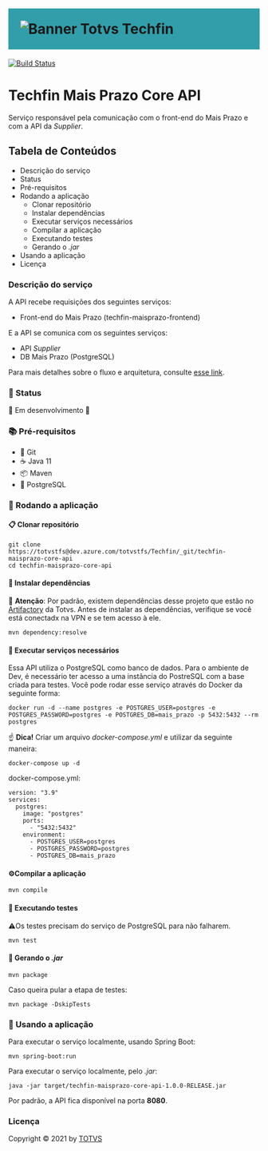 <h1 style="background-color: #319eaa; padding: 24px">
  <img src="https://ik.imagekit.io/u91mpqdslhn/totvs-techfin_fB1XRByKP.png" alt="Banner Totvs Techfin">
</h1>

[![Build Status](https://dev.azure.com/totvstfs/Techfin/_apis/build/status/MaisPrazo/Techfin-CI-DEV-MaisPrazo-Core-API?repoName=techfin-maisprazo-core-api&branchName=develop)](https://dev.azure.com/totvstfs/Techfin/_build/latest?definitionId=1676&repoName=techfin-maisprazo-core-api&branchName=develop)

# Techfin Mais Prazo Core API

Serviço responsável pela comunicação com o front-end do Mais Prazo e com a API da *Supplier*.

## Tabela de Conteúdos
 
* Descrição do serviço 
* Status
* Pré-requisitos
* Rodando a aplicação
    * Clonar repositório
    * Instalar dependências
    * Executar serviços necessários
    * Compilar a aplicação
    * Executando testes
    * Gerando o *.jar*
* Usando a aplicação
* Licença

### Descrição do serviço

A API recebe requisições dos seguintes serviços:

- Front-end do Mais Prazo (techfin-maisprazo-frontend)

E a API se comunica com os seguintes serviços:

- API *Supplier*
- DB Mais Prazo (PostgreSQL)

Para mais detalhes sobre o fluxo e arquitetura,
consulte [esse link](https://tdn.totvs.com/display/TC/Arquitetura+Macro).

### 💈 Status

🚧 Em desenvolvimento 🚧

### 📚 Pré-requisitos

- 🌴 Git
- ☕ Java 11
- 📦 Maven
- 🐘 PostgreSQL

### 🎲 Rodando a aplicação

#### 📋 Clonar repositório

```
git clone https://totvstfs@dev.azure.com/totvstfs/Techfin/_git/techfin-maisprazo-core-api
cd techfin-maisprazo-core-api
```

#### 📖 Instalar dependências

🚨 **Atenção**: Por padrão, existem dependências desse projeto que estão
no [Artifactory](http://maven.engpro.totvs.com.br/artifactory/webapp/#/home) da Totvs. Antes de
instalar as dependências, verifique se você está conectadx na VPN e se tem acesso à ele.

```
mvn dependency:resolve
```

#### 🚢 Executar serviços necessários

Essa API utiliza o PostgreSQL como banco de dados. Para o ambiente de Dev, é necessário ter acesso a
uma instância do PostreSQL com a base criada para testes. Você pode rodar esse serviço através do
Docker da seguinte forma:

```
docker run -d --name postgres -e POSTGRES_USER=postgres -e POSTGRES_PASSWORD=postgres -e POSTGRES_DB=mais_prazo -p 5432:5432 --rm postgres
```

☝ **Dica!** Criar um arquivo *docker-compose.yml* e utilizar da seguinte maneira:

```
docker-compose up -d 
```

docker-compose.yml:

```
version: "3.9"
services:
  postgres:
    image: "postgres"
    ports:
      - "5432:5432"
    environment:
      - POSTGRES_USER=postgres
      - POSTGRES_PASSWORD=postgres
      - POSTGRES_DB=mais_prazo
```

#### ⚙️Compilar a aplicação

```
mvn compile
```

#### 🧪 Executando testes

⚠️Os testes precisam do serviço de PostgreSQL para não falharem.

```
mvn test
```

#### 🚀 Gerando o *.jar*

```
mvn package 
```

Caso queira pular a etapa de testes:

```
mvn package -DskipTests
```

### 🔨 Usando a aplicação

Para executar o serviço localmente, usando Spring Boot:

```
mvn spring-boot:run
```

Para executar o serviço localmente, pelo *.jar*:

```
java -jar target/techfin-maisprazo-core-api-1.0.0-RELEASE.jar
```

Por padrão, a API fica disponível na porta **8080**.

### Licença

Copyright © 2021 by [TOTVS](https://www.totvs.com)

